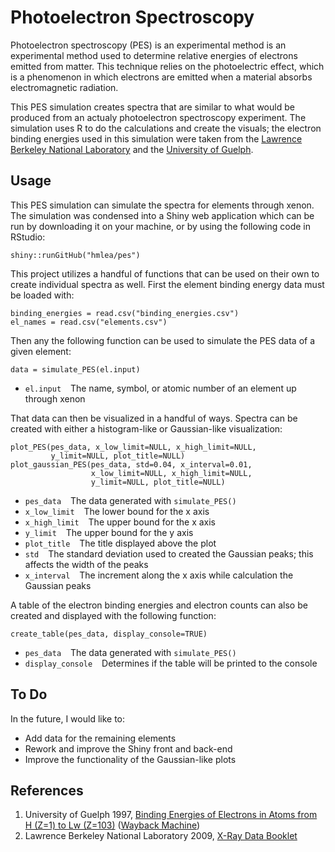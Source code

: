 
<!-- README.md is generated from README.Rmd. Please edit that file -->

# Photoelectron Spectroscopy

<!-- badges: start -->
<!-- badges: end -->

Photoelectron spectroscopy (PES) is an experimental method is an
experimental method used to determine relative energies of electrons
emitted from matter. This technique relies on the photoelectric effect,
which is a phenomenon in which electrons are emitted when a material
absorbs electromagnetic radiation.

This PES simulation creates spectra that are similar to what would be
produced from an actualy photoelectron spectroscopy experiment. The
simulation uses R to do the calculations and create the visuals; the
electron binding energies used in this simulation were taken from the
[Lawrence Berkeley National Laboratory](https://xdb.lbl.gov/xdb-new.pdf)
and the [University of
Guelph](https://web.archive.org/web/20210613060125/http://www.chemistry.uoguelph.ca/educmat/atomdata/bindener/elecbind.htm).

## Usage

This PES simulation can simulate the spectra for elements through xenon.
The simulation was condensed into a Shiny web application which can be
run by downloading it on your machine, or by using the following code in
RStudio:

    shiny::runGitHub("hmlea/pes")

This project utilizes a handful of functions that can be used on their
own to create individual spectra as well. First the element binding
energy data must be loaded with:

    binding_energies = read.csv("binding_energies.csv")
    el_names = read.csv("elements.csv")

Then any the following function can be used to simulate the PES data of
a given element:

    data = simulate_PES(el.input)

-   `el.input`   The name, symbol, or atomic number of an element up
    through xenon

That data can then be visualized in a handful of ways. Spectra can be
created with either a histogram-like or Gaussian-like visualization:

    plot_PES(pes_data, x_low_limit=NULL, x_high_limit=NULL,
             y_limit=NULL, plot_title=NULL)
    plot_gaussian_PES(pes_data, std=0.04, x_interval=0.01,
                      x_low_limit=NULL, x_high_limit=NULL,
                      y_limit=NULL, plot_title=NULL)

-   `pes_data`   The data generated with `simulate_PES()`
-   `x_low_limit`   The lower bound for the x axis
-   `x_high_limit`   The upper bound for the x axis
-   `y_limit`   The upper bound for the y axis
-   `plot_title`   The title displayed above the plot
-   `std`   The standard deviation used to created the Gaussian peaks;
    this affects the width of the peaks
-   `x_interval`   The increment along the x axis while calculation the
    Gaussian peaks

A table of the electron binding energies and electron counts can also be
created and displayed with the following function:

    create_table(pes_data, display_console=TRUE)

-   `pes_data`   The data generated with `simulate_PES()`
-   `display_console`   Determines if the table will be printed to the
    console

## To Do

In the future, I would like to:

-   Add data for the remaining elements
-   Rework and improve the Shiny front and back-end
-   Improve the functionality of the Gaussian-like plots

## References

1.  University of Guelph 1997, [Binding Energies of Electrons in Atoms
    from H (Z=1) to Lw
    (Z=103)](http://www.chemistry.uoguelph.ca/educmat/atomdata/bindener/elecbind.htm)
    ([Wayback
    Machine](https://web.archive.org/web/20210613060125/http://www.chemistry.uoguelph.ca/educmat/atomdata/bindener/elecbind.htm))
2.  Lawrence Berkeley National Laboratory 2009, [X-Ray Data
    Booklet](https://xdb.lbl.gov/xdb-new.pdf)

